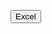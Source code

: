 ﻿<button type="button" onclick="ShowExcelOptions(this);">Excel</button>

<div id="ExcelDiv" style="display:none">
<p>
<label for="ExcelFile">MS Excel Document (`.xlsx`):</label>  
<input type="file" id="ExcelFile" accept="application/vnd.openxmlformats-officedocument.spreadsheetml.sheet" multiple="false"/>
</p>

<button type="button" onclick="UploadDocument()">Upload Document</button>
</div>
